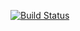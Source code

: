 [![Build Status](https://travis-ci.org/abendigo/forex.svg?branch=master)](https://travis-ci.org/abendigo/forex)

